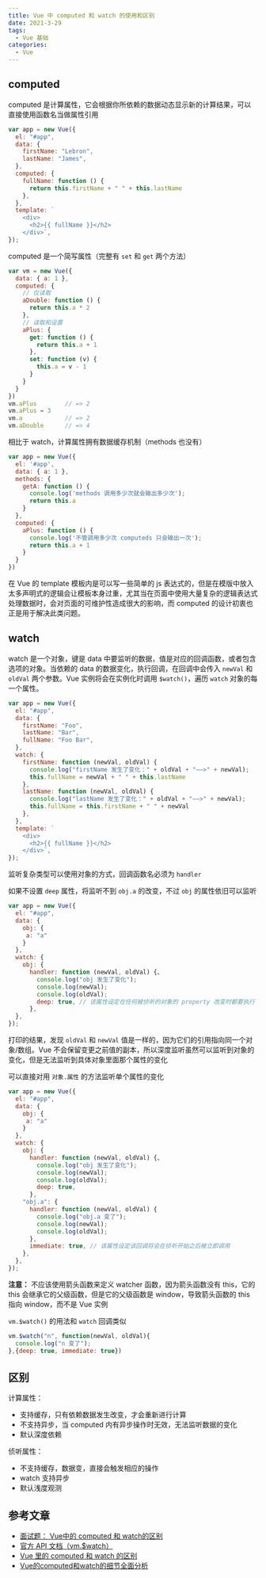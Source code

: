 ```yaml
---
title: Vue 中 computed 和 watch 的使用和区别
date: 2021-3-29
tags:
  - Vue 基础
categories:
  - Vue
---
```


## computed



computed 是计算属性，它会根据你所依赖的数据动态显示新的计算结果，可以直接使用函数名当做属性引用



```js
var app = new Vue({
  el: "#app",
  data: {
    firstName: "Lebron",
    lastName: "James",
  },
  computed: {
    fullName: function () {
      return this.firstName + " " + this.lastName
    },
  },
  template: `
    <div>
      <h2>{{ fullName }}</h2>
    </div>`,
});
```



computed 是一个简写属性（完整有 `set` 和 `get` 两个方法）



```js
var vm = new Vue({
  data: { a: 1 },
  computed: {
    // 仅读取
    aDouble: function () {
      return this.a * 2
    },
    // 读取和设置
    aPlus: {
      get: function () {
        return this.a + 1
      },
      set: function (v) {
        this.a = v - 1
      }
    }
  }
})
vm.aPlus        // => 2
vm.aPlus = 3
vm.a            // => 2
vm.aDouble      // => 4
```



相比于 watch，计算属性拥有数据缓存机制（methods 也没有）



```js
var app = new Vue({
  el: '#app',
  data: { a: 1 },
  methods: {
    getA: function () {
      console.log('methods 调用多少次就会输出多少次');
      return this.a
    }
  },
  computed: {
    aPlus: function () {
      console.log('不管调用多少次 computeds 只会输出一次');
      return this.a + 1
    }
  }
})
```



在 Vue 的 template 模板内是可以写一些简单的 js 表达式的，但是在模版中放入太多声明式的逻辑会让模板本身过重，尤其当在页面中使用大量复杂的逻辑表达式处理数据时，会对页面的可维护性造成很大的影响，而 computed 的设计初衷也正是用于解决此类问题。



## watch



watch 是一个对象，键是 data 中要监听的数据，值是对应的回调函数，或者包含选项的对象。当依赖的 data 的数据变化，执行回调，在回调中会传入 `newVal` 和 `oldVal` 两个参数。Vue 实例将会在实例化时调用 `$watch()`，遍历 `watch` 对象的每一个属性。



```js
var app = new Vue({
  el: "#app",
  data: {
    firstName: "Foo",
    lastName: "Bar",
    fullName: "Foo Bar",
  },
  watch: {
    firstName: function (newVal, oldVal) {
      console.log("firstName 发生了变化：" + oldVal + "——>" + newVal);
      this.fullName = newVal + " " + this.lastName
    },
    lastName: function (newVal, oldVal) {
      console.log("lastName 发生了变化：" + oldVal + "——>" + newVal);
      this.fullName = this.firstName + " " + newVal
    },
  },
  template: `
    <div>
      <h2>{{ fullName }}</h2>
    </div>`,
});
```



监听复杂类型可以使用对象的方式，回调函数名必须为 `handler` 



如果不设置 `deep` 属性，将监听不到 `obj.a` 的改变，不过 `obj` 的属性依旧可以监听



```js
var app = new Vue({
  el: "#app",
  data: {
    obj: {
     a: "a" 
    }
  },
  watch: {
    obj: {
      handler: function (newVal, oldVal) {、
        console.log("obj 发生了变化");
        console.log(newVal);
        console.log(oldVal);
        deep: true, // 该属性设定在任何被侦听的对象的 property 改变时都要执行 handler 的回调，不论其被嵌套多深
      },
  },
});
```



打印的结果，发现 `oldVal` 和 `newVal` 值是一样的，因为它们的引用指向同一个对象/数组。Vue 不会保留变更之前值的副本，所以深度监听虽然可以监听到对象的变化，但是无法监听到具体对象里面那个属性的变化



可以直接对用 `对象.属性` 的方法监听单个属性的变化



```js
var app = new Vue({
  el: "#app",
  data: {
    obj: {
     a: "a" 
    }
  },
  watch: {
    obj: {
      handler: function (newVal, oldVal) {、
        console.log("obj 发生了变化");
        console.log(newVal);
        console.log(oldVal);
        deep: true,
      },
    "obj.a": {
      handler: function (newVal, oldVal) {
        console.log("obj.a 变了");
        console.log(newVal);
        console.log(oldVal);
      },
      immediate: true, // 该属性设定该回调将会在侦听开始之后被立即调用
    },
  },
});
```



**注意：** 不应该使用箭头函数来定义 watcher 函数，因为箭头函数没有 this，它的 this 会继承它的父级函数，但是它的父级函数是 window，导致箭头函数的 this 指向 window，而不是 Vue 实例



`vm.$watch()` 的用法和 `watch` 回调类似





```js
vm.$watch("n", function(newVal, oldVal){
  console.log("n 变了");
},{deep: true, immediate: true})
```



## 区别



计算属性：



- 支持缓存，只有依赖数据发生改变，才会重新进行计算
- 不支持异步，当 computed 内有异步操作时无效，无法监听数据的变化
- 默认深度依赖



侦听属性：



- 不支持缓存，数据变，直接会触发相应的操作
- watch 支持异步
- 默认浅度观测



## 参考文章



- [面试题： Vue中的 computed 和 watch的区别](https://juejin.cn/post/6844903807592169486)
- [官方 API 文档（vm.$watch）](https://cn.vuejs.org/v2/api/#vm-watch)
- [Vue 里的 computed 和 watch 的区别](https://zhuanlan.zhihu.com/p/99894379?from_voters_page=true)
- [Vue的computed和watch的细节全面分析](https://segmentfault.com/a/1190000012948175)